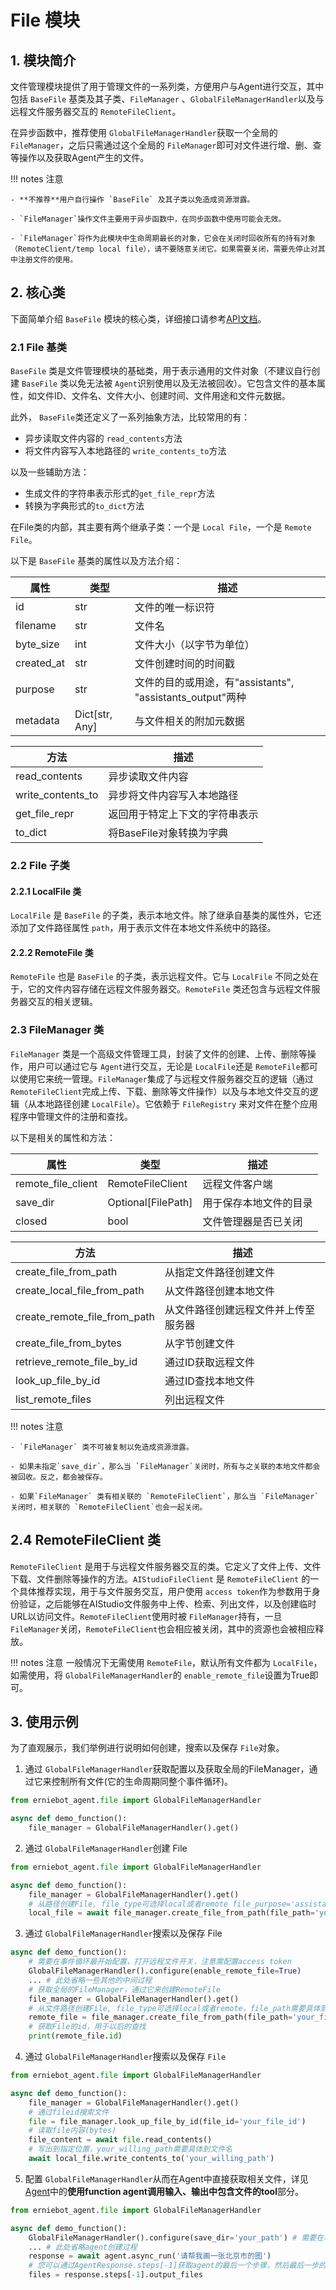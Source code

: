 # File 模块

## 1. 模块简介

文件管理模块提供了用于管理文件的一系列类，方便用户与Agent进行交互，其中包括 `BaseFile` 基类及其子类、`FileManager` 、`GlobalFileManagerHandler`以及与远程文件服务器交互的  `RemoteFileClient`。

在异步函数中，推荐使用 `GlobalFileManagerHandler`获取一个全局的 `FileManager`，之后只需通过这个全局的 `FileManager`即可对文件进行增、删、查等操作以及获取Agent产生的文件。

!!! notes 注意

    - **不推荐**用户自行操作 `BaseFile` 及其子类以免造成资源泄露。

    - `FileManager`操作文件主要用于异步函数中，在同步函数中使用可能会无效。

    - `FileManager`将作为此模块中生命周期最长的对象，它会在关闭时回收所有的持有对象（RemoteClient/temp local file），请不要随意关闭它。如果需要关闭，需要先停止对其中注册文件的使用。

## 2. 核心类

下面简单介绍 `BaseFile` 模块的核心类，详细接口请参考[API文档](../package/erniebot_agent/file.md)。

### 2.1 File 基类

`BaseFile` 类是文件管理模块的基础类，用于表示通用的文件对象（不建议自行创建 `BaseFile` 类以免无法被 `Agent`识别使用以及无法被回收）。它包含文件的基本属性，如文件ID、文件名、文件大小、创建时间、文件用途和文件元数据。

此外， `BaseFile`类还定义了一系列抽象方法，比较常用的有：

* 异步读取文件内容的 `read_contents`方法
* 将文件内容写入本地路径的 `write_contents_to`方法

以及一些辅助方法：

* 生成文件的字符串表示形式的`get_file_repr`方法
* 转换为字典形式的`to_dict`方法

在File类的内部，其主要有两个继承子类：一个是 `Local File`，一个是 `Remote File`。

以下是 `BaseFile` 基类的属性以及方法介绍：

| 属性       | 类型           | 描述                                                      |
| ---------- | -------------- | --------------------------------------------------------- |
| id         | str            | 文件的唯一标识符                                          |
| filename   | str            | 文件名                                                    |
| byte_size  | int            | 文件大小（以字节为单位）                                  |
| created_at | str            | 文件创建时间的时间戳                                      |
| purpose    | str            | 文件的目的或用途，有"assistants", "assistants_output"两种 |
| metadata   | Dict[str, Any] | 与文件相关的附加元数据                                    |

| 方法              | 描述                           |
| ----------------- | ------------------------------ |
| read_contents     | 异步读取文件内容               |
| write_contents_to | 异步将文件内容写入本地路径     |
| get_file_repr     | 返回用于特定上下文的字符串表示 |
| to_dict           | 将BaseFile对象转换为字典           |

### 2.2 File 子类

#### 2.2.1 LocalFile 类

`LocalFile` 是 `BaseFile` 的子类，表示本地文件。除了继承自基类的属性外，它还添加了文件路径属性 `path`，用于表示文件在本地文件系统中的路径。

#### 2.2.2 RemoteFile 类

`RemoteFile` 也是 `BaseFile` 的子类，表示远程文件。它与 `LocalFile` 不同之处在于，它的文件内容存储在远程文件服务器交。`RemoteFile` 类还包含与远程文件服务器交互的相关逻辑。

### 2.3 FileManager 类

`FileManager` 类是一个高级文件管理工具，封装了文件的创建、上传、删除等操作，用户可以通过它与 `Agent`进行交互，无论是  `LocalFile`还是 `RemoteFile`都可以使用它来统一管理。`FileManager`集成了与远程文件服务器交互的逻辑（通过 `RemoteFileClient`完成上传、下载、删除等文件操作）以及与本地文件交互的逻辑（从本地路径创建 `LocalFile`）。它依赖于 `FileRegistry` 来对文件在整个应用程序中管理文件的注册和查找。

以下是相关的属性和方法：

| 属性               | 类型               | 描述                   |
| ------------------ | ------------------ | ---------------------- |
| remote_file_client | RemoteFileClient   | 远程文件客户端         |
| save_dir           | Optional[FilePath] | 用于保存本地文件的目录 |
| closed             | bool               | 文件管理器是否已关闭   |

| 方法                         | 描述                                 |
| ---------------------------- | ------------------------------------ |
| create_file_from_path        | 从指定文件路径创建文件               |
| create_local_file_from_path  | 从文件路径创建本地文件               |
| create_remote_file_from_path | 从文件路径创建远程文件并上传至服务器 |
| create_file_from_bytes       | 从字节创建文件                       |
| retrieve_remote_file_by_id   | 通过ID获取远程文件                   |
| look_up_file_by_id           | 通过ID查找本地文件                   |
| list_remote_files            | 列出远程文件                         |

!!! notes 注意

    - `FileManager` 类不可被复制以免造成资源泄露。

    - 如果未指定`save_dir`，那么当 `FileManager`关闭时，所有与之关联的本地文件都会被回收。反之，都会被保存。

    - 如果`FileManager` 类有相关联的 `RemoteFileClient`，那么当 `FileManager`关闭时，相关联的 `RemoteFileClient`也会一起关闭。

## 2.4 RemoteFileClient 类

`RemoteFileClient` 是用于与远程文件服务器交互的类。它定义了文件上传、文件下载、文件删除等操作的方法。`AIStudioFileClient` 是 `RemoteFileClient` 的一个具体推荐实现，用于与文件服务交互，用户使用 `access token`作为参数用于身份验证，之后能够在AIStudio文件服务中上传、检索、列出文件，以及创建临时URL以访问文件。`RemoteFileClient`使用时被 `FileManager`持有，一旦 `FileManager`关闭，`RemoteFileClient`也会相应被关闭，其中的资源也会被相应释放。

!!! notes 注意
    一般情况下无需使用 `RemoteFile`，默认所有文件都为 `LocalFile`，如需使用，将 `GlobalFileManagerHandler`的 `enable_remote_file`设置为True即可。

## 3. 使用示例

为了直观展示，我们举例进行说明如何创建，搜索以及保存 `File`对象。

1. 通过 `GlobalFileManagerHandler`获取配置以及获取全局的FileManager，通过它来控制所有文件(它的生命周期同整个事件循环)。

```python
from erniebot_agent.file import GlobalFileManagerHandler

async def demo_function():
    file_manager = GlobalFileManagerHandler().get()  
```
2. 通过 `GlobalFileManagerHandler`创建 File

```python
from erniebot_agent.file import GlobalFileManagerHandler

async def demo_function():
    file_manager = GlobalFileManagerHandler().get()
    # 从路径创建File, file_type可选择local或者remote file_purpose='assistant'代表用于给LLM输入使用
    local_file = await file_manager.create_file_from_path(file_path='your_path', file_type='local')
```
3. 通过 `GlobalFileManagerHandler`搜索以及保存 File
```python
async def demo_function():
    # 需要在事件循环最开始配置，打开远程文件开关，注意需配置access token
    GlobalFileManagerHandler().configure(enable_remote_file=True)
    ... # 此处省略一些其他的中间过程
    # 获取全局的FileManager，通过它来创建RemoteFile
    file_manager = GlobalFileManagerHandler().get()
    # 从文件路径创建File, file_type可选择local或者remote，file_path需要具体到文件名，此处为remote的示例
    remote_file = file_manager.create_file_from_path(file_path='your_file_path', file_type='remote')
    # 获取File的id，用于以后的查找
    print(remote_file.id)
```
4. 通过 `GlobalFileManagerHandler`搜索以及保存 `File`
```python
from erniebot_agent.file import GlobalFileManagerHandler

async def demo_function():
    file_manager = GlobalFileManagerHandler().get()
    # 通过fileid搜索文件
    file = file_manager.look_up_file_by_id(file_id='your_file_id')
    # 读取file内容(bytes)
    file_content = await file.read_contents()
    # 写出到指定位置，your_willing_path需要具体到文件名
    await local_file.write_contents_to('your_willing_path')
```
5. 配置 `GlobalFileManagerHandler`从而在Agent中直接获取相关文件，详见[Agent](https://ernie-bot-agent.readthedocs.io/zh-cn/latest/modules/agents/#22-function-agent)中的**使用function agent调用输入、输出中包含文件的tool**部分。

```python
from erniebot_agent.file import GlobalFileManagerHandler

async def demo_function():
    GlobalFileManagerHandler().configure(save_dir='your_path') # 需要在事件循环最开始配置
    ... # 此处省略agent创建过程
    response = await agent.async_run('请帮我画一张北京市的图')
    # 您可以通过AgentResponse.steps[-1]获取agent的最后一个步骤，然后最后一步的输出文件；或者在save_dir中找到所有文件
    files = response.steps[-1].output_files
```
